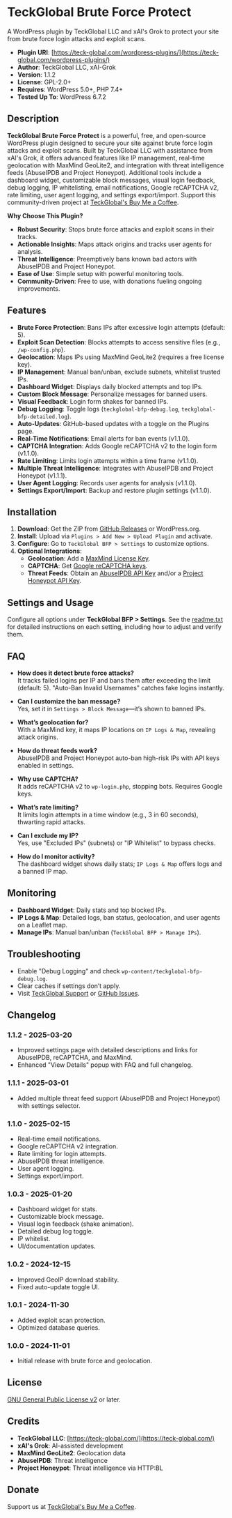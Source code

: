 # TeckGlobal Brute Force Protect

A WordPress plugin by TeckGlobal LLC and xAI's Grok to protect your site from brute force login attacks and exploit scans.

- **Plugin URI**: [https://teck-global.com/wordpress-plugins/](https://teck-global.com/wordpress-plugins/)
- **Author**: TeckGlobal LLC, xAI-Grok
- **Version**: 1.1.2
- **License**: GPL-2.0+
- **Requires**: WordPress 5.0+, PHP 7.4+
- **Tested Up To**: WordPress 6.7.2

## Description

**TeckGlobal Brute Force Protect** is a powerful, free, and open-source WordPress plugin designed to secure your site against brute force login attacks and exploit scans. Built by TeckGlobal LLC with assistance from xAI's Grok, it offers advanced features like IP management, real-time geolocation with MaxMind GeoLite2, and integration with threat intelligence feeds (AbuseIPDB and Project Honeypot). Additional tools include a dashboard widget, customizable block messages, visual login feedback, debug logging, IP whitelisting, email notifications, Google reCAPTCHA v2, rate limiting, user agent logging, and settings export/import. Support this community-driven project at [TeckGlobal's Buy Me a Coffee](https://teck-global.com/buy-me-a-coffee/).

**Why Choose This Plugin?**
- **Robust Security**: Stops brute force attacks and exploit scans in their tracks.
- **Actionable Insights**: Maps attack origins and tracks user agents for analysis.
- **Threat Intelligence**: Preemptively bans known bad actors with AbuseIPDB and Project Honeypot.
- **Ease of Use**: Simple setup with powerful monitoring tools.
- **Community-Driven**: Free to use, with donations fueling ongoing improvements.

## Features

- **Brute Force Protection**: Bans IPs after excessive login attempts (default: 5).
- **Exploit Scan Detection**: Blocks attempts to access sensitive files (e.g., `/wp-config.php`).
- **Geolocation**: Maps IPs using MaxMind GeoLite2 (requires a free license key).
- **IP Management**: Manual ban/unban, exclude subnets, whitelist trusted IPs.
- **Dashboard Widget**: Displays daily blocked attempts and top IPs.
- **Custom Block Message**: Personalize messages for banned users.
- **Visual Feedback**: Login form shakes for banned IPs.
- **Debug Logging**: Toggle logs (`teckglobal-bfp-debug.log`, `teckglobal-bfp-detailed.log`).
- **Auto-Updates**: GitHub-based updates with a toggle on the Plugins page.
- **Real-Time Notifications**: Email alerts for ban events (v1.1.0).
- **CAPTCHA Integration**: Adds Google reCAPTCHA v2 to the login form (v1.1.0).
- **Rate Limiting**: Limits login attempts within a time frame (v1.1.0).
- **Multiple Threat Intelligence**: Integrates with AbuseIPDB and Project Honeypot (v1.1.1).
- **User Agent Logging**: Records user agents for analysis (v1.1.0).
- **Settings Export/Import**: Backup and restore plugin settings (v1.1.0).

## Installation

1. **Download**: Get the ZIP from [GitHub Releases](https://github.com/teckglobal/teckglobal-brute-force-protect/releases) or WordPress.org.
2. **Install**: Upload via `Plugins > Add New > Upload Plugin` and activate.
3. **Configure**: Go to `TeckGlobal BFP > Settings` to customize options.
4. **Optional Integrations**:
   - **Geolocation**: Add a [MaxMind License Key](https://www.maxmind.com/en/geolite2/signup).
   - **CAPTCHA**: Get [Google reCAPTCHA keys](https://www.google.com/recaptcha).
   - **Threat Feeds**: Obtain an [AbuseIPDB API Key](https://www.abuseipdb.com/register) and/or a [Project Honeypot API Key](https://www.projecthoneypot.org/httpbl_configure.php).

## Settings and Usage

Configure all options under **TeckGlobal BFP > Settings**. See the [readme.txt](readme.txt) for detailed instructions on each setting, including how to adjust and verify them.

## FAQ

- **How does it detect brute force attacks?**  
  It tracks failed logins per IP and bans them after exceeding the limit (default: 5). "Auto-Ban Invalid Usernames" catches fake logins instantly.

- **Can I customize the ban message?**  
  Yes, set it in `Settings > Block Message`—it’s shown to banned IPs.

- **What’s geolocation for?**  
  With a MaxMind key, it maps IP locations on `IP Logs & Map`, revealing attack origins.

- **How do threat feeds work?**  
  AbuseIPDB and Project Honeypot auto-ban high-risk IPs with API keys enabled in settings.

- **Why use CAPTCHA?**  
  It adds reCAPTCHA v2 to `wp-login.php`, stopping bots. Requires Google keys.

- **What’s rate limiting?**  
  It limits login attempts in a time window (e.g., 3 in 60 seconds), thwarting rapid attacks.

- **Can I exclude my IP?**  
  Yes, use "Excluded IPs" (subnets) or "IP Whitelist" to bypass checks.

- **How do I monitor activity?**  
  The dashboard widget shows daily stats; `IP Logs & Map` offers logs and a banned IP map.

## Monitoring

- **Dashboard Widget**: Daily stats and top blocked IPs.
- **IP Logs & Map**: Detailed logs, ban status, geolocation, and user agents on a Leaflet map.
- **Manage IPs**: Manual ban/unban (`TeckGlobal BFP > Manage IPs`).

## Troubleshooting

- Enable "Debug Logging" and check `wp-content/teckglobal-bfp-debug.log`.
- Clear caches if settings don’t apply.
- Visit [TeckGlobal Support](https://teck-global.com/support/) or [GitHub Issues](https://github.com/teckglobal/teckglobal-brute-force-protect/issues).

## Changelog

### 1.1.2 - 2025-03-20
- Improved settings page with detailed descriptions and links for AbuseIPDB, reCAPTCHA, and MaxMind.
- Enhanced "View Details" popup with FAQ and full changelog.

### 1.1.1 - 2025-03-01
- Added multiple threat feed support (AbuseIPDB and Project Honeypot) with settings selector.

### 1.1.0 - 2025-02-15
- Real-time email notifications.
- Google reCAPTCHA v2 integration.
- Rate limiting for login attempts.
- AbuseIPDB threat intelligence.
- User agent logging.
- Settings export/import.

### 1.0.3 - 2025-01-20
- Dashboard widget for stats.
- Customizable block message.
- Visual login feedback (shake animation).
- Detailed debug log toggle.
- IP whitelist.
- UI/documentation updates.

### 1.0.2 - 2024-12-15
- Improved GeoIP download stability.
- Fixed auto-update toggle UI.

### 1.0.1 - 2024-11-30
- Added exploit scan protection.
- Optimized database queries.

### 1.0.0 - 2024-11-01
- Initial release with brute force and geolocation.

## License

[GNU General Public License v2](http://www.gnu.org/licenses/gpl-2.0.txt) or later.

## Credits

- **TeckGlobal LLC**: [https://teck-global.com/](https://teck-global.com/)
- **xAI's Grok**: AI-assisted development
- **MaxMind GeoLite2**: Geolocation data
- **AbuseIPDB**: Threat intelligence
- **Project Honeypot**: Threat intelligence via HTTP:BL

## Donate

Support us at [TeckGlobal's Buy Me a Coffee](https://teck-global.com/buy-me-a-coffee/).
